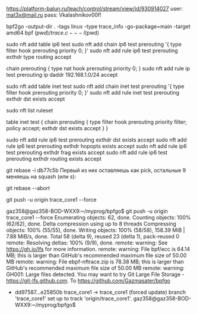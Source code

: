 
https://platform-balun.ru/teach/control/stream/view/id/930914027
user: mat3x@mail.ru
pass: Vkalashnikov00f!



bpf2go -output-dir . -tags linux -type trace_info -go-package=main -target amd64 bpf $(pwd)/trace.c -- -I$(pwd)



sudo nft add table ip6 test
sudo nft add chain ip6 test prerouting '{ type filter hook prerouting priority 0; }'
sudo nft add rule ip6 test prerouting exthdr type routing accept

chain prerouting {
    type nat hook prerouting priority 0;
}
sudo nft add rule ip test prerouting ip daddr 192.168.1.0/24 accept




sudo nft add table inet test
sudo nft add chain inet test prerouting '{ type filter hook prerouting priority 0; }'
sudo nft add rule inet test prerouting exthdr dst exists accept


sudo nft list ruleset

table inet test {
        chain prerouting {
                type filter hook prerouting priority filter; policy accept;
                exthdr dst exists accept
        }
}


sudo nft add rule ip6 test prerouting exthdr dst exists accept
sudo nft add rule ip6 test prerouting exthdr hopopts exists accept
sudo nft add rule ip6 test prerouting exthdr frag exists accept
sudo nft add rule ip6 test prerouting exthdr routing exists accept



git rebase -i db77c5b 
Первый из них оставляешь как pick, остальные 9 меняешь на squash (или s):

git rebase --abort


git push -u origin trace_core1 --force


gaz358@gaz358-BOD-WXX9:~/myprog/bpfgo$ git push -u origin trace_core1 --force
Enumerating objects: 62, done.
Counting objects: 100% (62/62), done.
Delta compression using up to 8 threads
Compressing objects: 100% (55/55), done.
Writing objects: 100% (58/58), 158.39 MiB | 7.88 MiB/s, done.
Total 58 (delta 9), reused 23 (delta 1), pack-reused 0
remote: Resolving deltas: 100% (9/9), done.
remote: warning: See https://gh.io/lfs for more information.
remote: warning: File bpf/ecc is 64.14 MB; this is larger than GitHub's recommended maximum file size of 50.00 MB
remote: warning: File ebpf-nftrace.zip is 78.38 MB; this is larger than GitHub's recommended maximum file size of 50.00 MB
remote: warning: GH001: Large files detected. You may want to try Git Large File Storage - https://git-lfs.github.com.
To https://github.com/Gazmasater/bpfgo
 + dd97587...e25850b trace_core1 -> trace_core1 (forced update)
branch 'trace_core1' set up to track 'origin/trace_core1'.
gaz358@gaz358-BOD-WXX9:~/myprog/bpfgo$ 
















